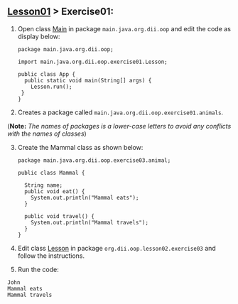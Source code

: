 ## [Lesson01](../readme.md) > Exercise01:

1. Open class [Main](../app/src/main/java/org/dii/oop/Main.java) in package `main.java.org.dii.oop` and edit the code as display below:
   ```
   package main.java.org.dii.oop;

   import main.java.org.dii.oop.exercise01.Lesson;

   public class App {
     public static void main(String[] args) {
       Lesson.run();
    }
   }
   ```

2. Creates a package called `main.java.org.dii.oop.exercise01.animals`. 

(**Note:** *The names of packages is a lower-case letters to avoid any conflicts with the names of classes*) 

3. Create the Mammal class as shown below:
     ```
     package main.java.org.dii.oop.exercise03.animal;

     public class Mammal {

       String name;
       public void eat() {
         System.out.println("Mammal eats");
       }
    
       public void travel() {
         System.out.println("Mammal travels");
       }
     }

     ```


3. Edit class  [Lesson](../src/main/java/org/dii/oop/exercise01/Lesson.java) in package `org.dii.oop.lesson02.exercise03` and follow the instructions.


4. Run the code:
```
John
Mammal eats
Mammal travels
```